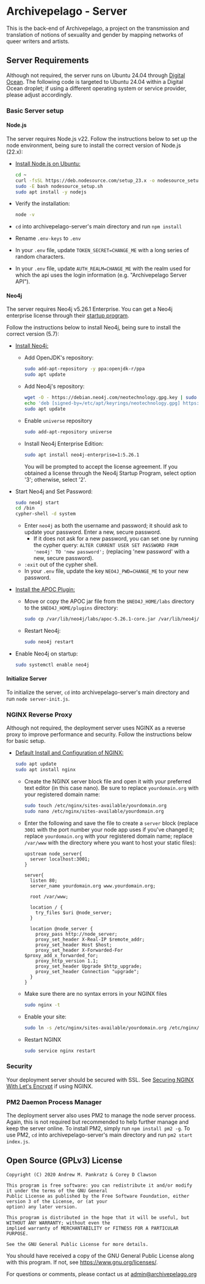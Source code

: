 
# Archivepelago - Server

This is the back-end of Archivepelago, a project on the transmission and translation of notions of sexuality and gender by mapping networks of queer writers and artists.

## Server Requirements

Although not required, the server runs on Ubuntu 24.04 through [Digital Ocean](https://www.digitalocean.com/ "Digital Ocean"). The following code is targeted to Ubuntu 24.04 within a Digital Ocean droplet; if using a different operating system or service provider, please adjust accordingly.

### Basic Server setup

#### Node.js

The server requires Node.js v22. Follow the instructions below to set up the node environment, being sure to install the correct version of Node.js (22.x):

* [Install Node.js on Ubuntu:](https://github.com/nodesource/distributions/blob/master/README.md#installation-instructions "Node.js on Ubuntu")
  ```bash
  cd ~
  curl -fsSL https://deb.nodesource.com/setup_23.x -o nodesource_setup.sh
  sudo -E bash nodesource_setup.sh
  sudo apt install -y nodejs
  ```
* Verify the installation: 
  ```bash
  node -v
  ```
  
* `cd` into archivepelago-server's main directory and run `npm install`
* Rename `.env-keys` to `.env`
* In your `.env` file, update `TOKEN_SECRET=CHANGE_ME` with a long series of random characters.
* In your `.env` file, update `AUTH_REALM=CHANGE_ME` with the realm used for which the api uses the login information (e.g. "Archivepelago Server API").

#### Neo4j

The server requires Neo4j v5.26.1 Enterprise. You can get a Neo4j enterprise license through their [startup program](https://neo4j.com/startup-program/ "Neo4j Startup Program").

Follow the instructions below to install Neo4j, being sure to install the correct version (5.7):
* [Install Neo4j:](https://neo4j.com/docs/operations-manual/current/installation/linux/debian/ "Neo4j")
  * Add OpenJDK's repository:
    ```bash
    sudo add-apt-repository -y ppa:openjdk-r/ppa
    sudo apt update
    ```
  * Add Neo4j's repository:
    ```bash
    wget -O - https://debian.neo4j.com/neotechnology.gpg.key | sudo gpg --dearmor -o /etc/apt/keyrings/neotechnology.gpg
    echo 'deb [signed-by=/etc/apt/keyrings/neotechnology.gpg] https://debian.neo4j.com stable 5' | sudo tee -a /etc/apt/sources.list.d/neo4j.list
    sudo apt update
    ```
  * Enable `universe` repository
    ```bash
    sudo add-apt-repository universe
    ```
  * Install Neo4j Enterprise Edition:
     ```bash
     sudo apt install neo4j-enterprise=1:5.26.1
     ```
     You will be prompted to accept the license agreement. If you obtained a license through the Neo4j Startup Program, select option '3'; otherwise, select '2'.
     
* Start Neo4j and Set Password:
  ```bash
  sudo neo4j start
  cd /bin
  cypher-shell -d system
  ```
  * Enter `neo4j` as both the username and password; it should ask to update your password. Enter a new, secure password.
    * If it does not ask for a new password, you can set one by running the cypher query: `ALTER CURRENT USER SET PASSWORD FROM 'neo4j' TO 'new password';` (replacing 'new password' with a new, secure password).
  * `:exit` out of the cypher shell.
  * In your `.env` file, update the key `NEO4J_PWD=CHANGE_ME` to your new password.

* [Install the APOC Plugin:](https://neo4j.com/docs/apoc/current/installation/ "Install the APOC plugin")
  * Move or copy the APOC jar file from the `$NEO4J_HOME/labs` directory to the `$NEO4J_HOME/plugins` directory:
    ```bash
    sudo cp /var/lib/neo4j/labs/apoc-5.26.1-core.jar /var/lib/neo4j/plugins
     ```
  * Restart Neo4j:
    ```bash
    sudo neo4j restart
    ```
* Enable Neo4j on startup:
  ```bash
  sudo systemctl enable neo4j
  ```

#### Initialize Server

To initialize the server, `cd` into archivepelago-server's main directory and run `node server-init.js`.

### NGINX Reverse Proxy
Although not required, the deployment server uses NGINX as a reverse proxy to improve performance and security. Follow the instructions below for basic setup.

* [Default Install and Configuration of NGINX:](https://www.sitepoint.com/configuring-nginx-ssl-node-js/ "NGINX with Node.js")
  ```bash
  sudo apt update
  sudo apt install nginx
  ```
  * Create the NGINX server block file and open it with your preferred text editor (in this case nano). Be sure to replace `yourdomain.org` with your registered domain name:
    ```bash
    sudo touch /etc/nginx/sites-available/yourdomain.org
    sudo nano /etc/nginx/sites-available/yourdomain.org
    ```
  * Enter the following and save the file to create a `server` block (replace `3001` with the port number your node app uses if you've changed it; replace `yourdomain.org` with your registered domain name; replace `/var/www` with the directory where you want to host your static files):
    ```text
    upstream node_server{
      server localhost:3001;
    }

    server{
      listen 80;
      server_name yourdomain.org www.yourdomain.org;

      root /var/www;

      location / {
        try_files $uri @node_server;
      }

      location @node_server {
        proxy_pass http://node_server;
        proxy_set_header X-Real-IP $remote_addr;
        proxy_set_header Host $host;
        proxy_set_header X-Forwarded-For $proxy_add_x_forwarded_for;
        proxy_http_version 1.1;
        proxy_set_header Upgrade $http_upgrade;
        proxy_set_header Connection "upgrade";
      }
    }
    ```
   * Make sure there are no syntax errors in your NGINX files
     ```bash
     sudo nginx -t
     ```
   * Enable your site:
     ```bash
     sudo ln -s /etc/nginx/sites-available/yourdomain.org /etc/nginx/sites-enabled/
     ```
   * Restart NGINX
     ```bash
     sudo service nginx restart
     ```
### Security

Your deployment server should be secured with SSL. See [Securing NGINX With Let's Encrypt](https://www.digitalocean.com/community/tutorials/how-to-secure-nginx-with-let-s-encrypt-on-ubuntu-18-04 "NGINX Security") if using NGINX.

### PM2 Daemon Process Manager

The deployment server also uses PM2 to manage the node server process. Again, this is not required but recommended to help further manage and keep the server online. To install PM2, simply run `npm install pm2 -g`. To use PM2, `cd` into archivepelago-server's main directory and run `pm2 start index.js`.

## Open Source (GPLv3) License

    Copyright (C) 2020 Andrew M. Pankratz & Corey D Clawson

    This program is free software: you can redistribute it and/or modify it under the terms of the GNU General 
    Public License as published by the Free Software Foundation, either version 3 of the License, or (at your 
    option) any later version.

    This program is distributed in the hope that it will be useful, but WITHOUT ANY WARRANTY; without even the
    implied warranty of MERCHANTABILITY or FITNESS FOR A PARTICULAR PURPOSE. 
    
    See the GNU General Public License for more details.

You should have received a copy of the GNU General Public License along with this program. If not, see <https://www.gnu.org/licenses/>.

For questions or comments, please contact us at <admin@archivepelago.org>

